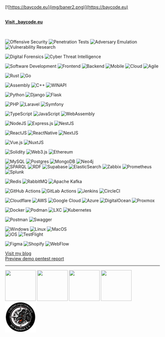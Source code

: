 [![https://baycode.eu](img/baner2.png)](https://baycode.eu)

<br>

<div><b><a href="https://baycode.eu">Visit _baycode.eu</a></b></div>

<br>

<br>

![Offensive Security](https://img.shields.io/badge/Offensive%20Security-f00?style=for-the-badge)  ![Penetration Tests](https://img.shields.io/badge/Penetration%20Tests-f00?style=for-the-badge)  ![Adversary Emulation](https://img.shields.io/badge/Adversary%20Emulation-f00?style=for-the-badge)  ![Vulnerability Research](https://img.shields.io/badge/Vulnerability%20Research-000?style=for-the-badge) 

![Digital Forensics](https://img.shields.io/badge/Digital%20Forensics-00f?style=for-the-badge)  ![Cyber Threat Intelligence](https://img.shields.io/badge/Cyber%20Threat%20Intelligence-00f?style=for-the-badge)  

![Software Development](https://img.shields.io/badge/Software%20Development-1abc9c?style=for-the-badge)    ![Frontend](https://img.shields.io/badge/Frontend-2980b9?style=for-the-badge)  ![Backend](https://img.shields.io/badge/Backend-34495e?style=for-the-badge)  ![Mobile](https://img.shields.io/badge/Mobile-2ecc71?style=for-the-badge)  ![Cloud](https://img.shields.io/badge/Cloud-3498db?style=for-the-badge)  ![Agile](https://img.shields.io/badge/Agile-f1c40f?style=for-the-badge)

![Rust](https://img.shields.io/badge/rust-F16822?style=for-the-badge&logo=rust&logoColor=white)  ![Go](https://img.shields.io/badge/go-%2300ADD8.svg?style=for-the-badge&logo=go&logoColor=white)  

![Assembly](https://img.shields.io/badge/010101-assembly-%23777BB4.svg?style=for-the-badge&logo=asm&logoColor=white) ![C++](https://img.shields.io/badge/C++-%23777BB4.svg?style=for-the-badge&logo=c&logoColor=white)  ![WINAPI](https://img.shields.io/badge/WinAPI-%23777BB4.svg?style=for-the-badge&logo=windows&logoColor=white)  


![Python](https://img.shields.io/badge/python-007ACC?style=for-the-badge&logo=python&logoColor=white)  ![Django](https://img.shields.io/badge/django-007ACC?style=for-the-badge&logo=django&logoColor=white)  ![Flask](https://img.shields.io/badge/flask-007ACC?style=for-the-badge&logo=flask&logoColor=white)  

![PHP](https://img.shields.io/badge/php-%23777BB4.svg?style=for-the-badge&logo=php&logoColor=white)  ![Laravel](https://img.shields.io/badge/laravel-%23777BB4.svg?style=for-the-badge&logo=laravel&logoColor=white)  ![Symfony](https://img.shields.io/badge/symfony-%23777BB4.svg?style=for-the-badge&logo=symfony&logoColor=white)  

![TypeScript](https://img.shields.io/badge/typescript-%23007ACC.svg?style=for-the-badge&logo=typescript&logoColor=white) ![JavaScript](https://img.shields.io/badge/javascript-%23323330.svg?style=for-the-badge&logo=javascript&logoColor=%23F7DF1E) ![WebAssembly](https://img.shields.io/badge/webassembly-%23323330.svg?style=for-the-badge&logo=webassembly&logoColor=%23F7DF1E)  

![NodeJS](https://img.shields.io/badge/node.js-6DA55F?style=for-the-badge&logo=node.js&logoColor=white)   ![Express.js](https://img.shields.io/badge/express.js-%23404d59.svg?style=for-the-badge&logo=express&logoColor=%2361DAFB)  ![NestJS](https://img.shields.io/badge/nestjs-%23E0234E.svg?style=for-the-badge&logo=nestjs&logoColor=white)   

![ReactJS](https://img.shields.io/badge/reactjs-%23B7178C.svg?style=for-the-badge&logo=react&logoColor=white) ![ReactNative](https://img.shields.io/badge/reactnative-%23B7178C.svg?style=for-the-badge&logo=react&logoColor=white)   ![NextJS](https://img.shields.io/badge/next.js-%23E0234E.svg?style=for-the-badge&logo=nextjs&logoColor=white) 

![Vue.js](https://img.shields.io/badge/vue.js-%234ea94b.svg?style=for-the-badge&logo=vue.js&logoColor=white) 
![NuxtJS](https://img.shields.io/badge/nuxt.js-%234ea94b.svg?style=for-the-badge&logo=nuxtjs&logoColor=white)   


![Solidity](https://img.shields.io/badge/Solidity-%23363636.svg?style=for-the-badge&logo=solidity&logoColor=white)   ![Web3.js](https://img.shields.io/badge/web3.js-F16822?style=for-the-badge&logo=web3.js&logoColor=white)   ![Ethereum](https://img.shields.io/badge/Ethereum-3C3C3D?style=for-the-badge&logo=Ethereum&logoColor=white)  
  
![MySQL](https://img.shields.io/badge/mysql-%2300f.svg?style=for-the-badge&logo=mysql&logoColor=white)   ![Postgres](https://img.shields.io/badge/postgres-%23316192.svg?style=for-the-badge&logo=postgresql&logoColor=white) 
![MongoDB](https://img.shields.io/badge/MongoDB-%234ea94b.svg?style=for-the-badge&logo=mongodb&logoColor=white)  ![Neo4j](https://img.shields.io/badge/Neo4j-%234ea94b.svg?style=for-the-badge&logo=Neo4j&logoColor=white)  
![SPARQL](https://img.shields.io/badge/SPARQL-%234ea94b.svg?style=for-the-badge&logo=SPARQL&logoColor=white)  ![RDF](https://img.shields.io/badge/RDF-%234ea94b.svg?style=for-the-badge&logo=RDF&logoColor=white) ![Supabase](https://img.shields.io/badge/Supabase-3ECF8E?style=for-the-badge&logo=supabase&logoColor=white)   ![ElasticSearch](https://img.shields.io/badge/-ElasticSearch-005571?style=for-the-badge&logo=elasticsearch) 
![Zabbix](https://img.shields.io/badge/Zabbix-E6522C?style=for-the-badge&logo=Zabbis&logoColor=white)
![Prometheus](https://img.shields.io/badge/Prometheus-E6522C?style=for-the-badge&logo=Prometheus&logoColor=white) 
![Splunk](https://img.shields.io/badge/Splunk-E6522C?style=for-the-badge&logo=Splunk&logoColor=white)

![Redis](https://img.shields.io/badge/redis-%23DD0031.svg?style=for-the-badge&logo=redis&logoColor=white)    ![RabbitMQ](https://img.shields.io/badge/Rabbitmq-FF6600?style=for-the-badge&logo=redis&logoColor=white)  ![Apache Kafka](https://img.shields.io/badge/Apache%20Kafka-000?style=for-the-badge&logo=apachekafka)  

![GitHub Actions](https://img.shields.io/badge/github%20actions-%232671E5.svg?style=for-the-badge&logo=githubactions&logoColor=white) ![GitLab Actions](https://img.shields.io/badge/gitlab%20ci/cd-%232671E5.svg?style=for-the-badge&logo=gitlabCICD&logoColor=white) ![Jenkins](https://img.shields.io/badge/jenkins-%232671E5.svg?style=for-the-badge&logo=jenkins&logoColor=white) ![CircleCI](https://img.shields.io/badge/circle%20ci-%23161616.svg?style=for-the-badge&logo=circleci&logoColor=white)  

![Cloudflare](https://img.shields.io/badge/Cloudflare-F38020?style=for-the-badge&logo=Cloudflare&logoColor=white)   ![AWS](https://img.shields.io/badge/AWS-%23FF9900.svg?style=for-the-badge&logo=amazon-aws&logoColor=white)  ![Google Cloud](https://img.shields.io/badge/GoogleCloud-%234285F4.svg?style=for-the-badge&logo=google-cloud&logoColor=white)  ![Azure](https://img.shields.io/badge/Azure-007FFF.svg?style=for-the-badge&logo=azure&logoColor=white)  ![DigitalOcean](https://img.shields.io/badge/DigitalOcean-%230167ff.svg?style=for-the-badge&logo=digitalOcean&logoColor=white) ![Proxmox](https://img.shields.io/badge/Proxmox-%230167ff.svg?style=for-the-badge&logo=Proxmox&logoColor=white) 

![Docker](https://img.shields.io/badge/docker-%230db7ed.svg?style=for-the-badge&logo=docker&logoColor=white)    ![Podman](https://img.shields.io/badge/podman-%230db7ed.svg?style=for-the-badge&logo=podman&logoColor=white)    ![LXC](https://img.shields.io/badge/lxc-%230db7ed.svg?style=for-the-badge&logo=lxc&logoColor=white)   ![Kubernetes](https://img.shields.io/badge/kubernetes-%23326ce5.svg?style=for-the-badge&logo=kubernetes&logoColor=white)  

![Postman](https://img.shields.io/badge/Postman-FF6C37?style=for-the-badge&logo=postman&logoColor=white)   ![Swagger](https://img.shields.io/badge/-Swagger-%23Clojure?style=for-the-badge&logo=swagger&logoColor=white)   

![Windows](https://img.shields.io/badge/Windows-%23326ce5.svg?style=for-the-badge&logo=windows&logoColor=white)  ![Linux](https://img.shields.io/badge/Linux-%23326ce5.svg?style=for-the-badge&logo=linux&logoColor=white)  ![MacOS](https://img.shields.io/badge/MacOS-%23326ce5.svg?style=for-the-badge&logo=macos&logoColor=white)  
![iOS](https://img.shields.io/badge/iOS-%23326ce5.svg?style=for-the-badge&logo=ios&logoColor=white)  ![TestFlight](https://img.shields.io/badge/TestFlight-%23326ce5.svg?style=for-the-badge&logo=ios&logoColor=white)  

![Figma](https://img.shields.io/badge/Figma-%23326ce5.svg?style=for-the-badge&logo=figma&logoColor=white)  ![Shopify](https://img.shields.io/badge/Shopify-%23326ce5.svg?style=for-the-badge&logo=shopify&logoColor=white)  ![WebFlow](https://img.shields.io/badge/WebFlow-%23326ce5.svg?style=for-the-badge&logo=webflow&logoColor=white)  


<div><a href="https://news.baycode.eu">Visit my blog</a></div>
<div><a href="https://baycode.eu/pentest">Preview demo pentest report</a></div>
<hr>
<span>
 <a href="https://academy.tcm-sec.com"><img width="100" height="100" src="https://baycode.eu/pnpt.png" /></a>
 <a href="https://www.comptia.org"><img width="100" height="100" src="https://baycode.eu/cysa.png" /></a>
 <a href="https://www.comptia.org"><img width="100" height="100" src="https://baycode.eu/securityplus.png" /></a>
 <a href="https://www.microsoft.com"><img width="100" height="100" src="https://images.credly.com/size/680x680/images/be8fcaeb-c769-4858-b567-ffaaa73ce8cf/image.png" /></a>
 <a href="https://pitradwar.com"><img width="100" height="100" src="img/cyberbezpieka.png" /></a>
</span>
